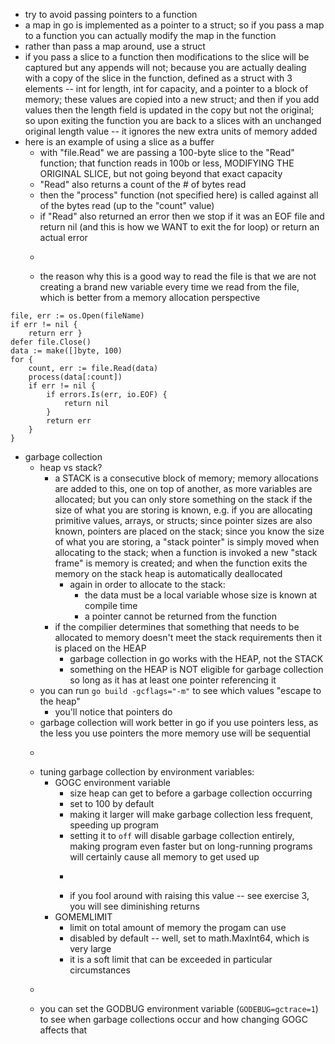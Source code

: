 * try to avoid passing pointers to a function
* a map in go is implemented as a pointer to a struct; so if you pass a map to a function you can actually modify the map in the function
* rather than pass a map around, use a struct
* if you pass a slice to a function then modifications to the slice will be captured but any appends will not; because you are actually dealing with a copy of the slice in the function, defined as a struct with 3 elements -- int for length, int for capacity, and a pointer to a block of memory; these values are copied into a new struct; and then if you add values then the length field is updated in the copy but not the original; so upon exiting the function you are back to a slices with an unchanged original length value -- it ignores the new extra units of memory added
* here is an example of using a slice as a buffer
  * with "file.Read" we are passing a 100-byte slice to the "Read" function; that function reads in 100b or less, MODIFYING THE ORIGINAL SLICE, but not going beyond that exact capacity
  * "Read" also returns a count of the # of bytes read
  * then the "process" function (not specified here) is called against all of the bytes read (up to the "count" value)
  * if "Read" also returned an error then we stop if it was an EOF file and return nil (and this is how we WANT to exit the for loop) or return an actual error
  * ~~~~
  * the reason why this is a good way to read the file is that we are not creating a brand new variable every time we read from the file, which is better from a memory allocation perspective
```
file, err := os.Open(fileName)
if err != nil {
    return err }
defer file.Close()
data := make([]byte, 100)
for {
    count, err := file.Read(data)
    process(data[:count])
    if err != nil {
        if errors.Is(err, io.EOF) {
            return nil
        }
        return err
    }
}
```
* garbage collection
  * heap vs stack?
    * a STACK is a consecutive block of memory; memory allocations are added to this, one on top of another, as more variables are allocated; but you can only store something on the stack if the size of what you are storing is known, e.g. if you are allocating primitive values, arrays, or structs; since pointer sizes are also known, pointers are placed on the stack; since you know the size of what you are storing, a "stack pointer" is simply moved when allocating to the stack; when a function is invoked a new "stack frame" is memory is created; and when the function exits the memory on the stack heap is automatically deallocated
      * again in order to allocate to the stack:
        * the data must be a local variable whose size is known at compile time
        * a pointer cannot be returned from the function
    * if the compilier determines that something that needs to be allocated to memory doesn't meet the stack requirements then it is placed on the HEAP
      * garbage collection in go works with the HEAP, not the STACK
      * something on the HEAP is NOT eligible for garbage collection so long as it has at least one pointer referencing it
  * you can run `go build -gcflags="-m"` to see which values "escape to the heap"
    * you'll notice that pointers do
  * garbage collection will work better in go if you use pointers less, as the less you use pointers the more memory use will be sequential
  * ~~~~~
  * tuning garbage collection by environment variables:
    * GOGC environment variable
      * size heap can get to before a garbage collection occurring
      * set to 100 by default
      * making it larger will make garbage collection less frequent, speeding up program
      * setting it to `off` will disable garbage collection entirely, making program even faster but on long-running programs will certainly cause all memory to get used up
      * ~~~~~~
      * if you fool around with raising this value -- see exercise 3, you will see diminishing returns
    * GOMEMLIMIT
      * limit on total amount of memory the progam can use
      * disabled by default -- well, set to math.MaxInt64, which is very large
      * it is a soft limit that can be exceeded in particular circumstances
  * ~~~~~~~~
  * you can set the GODBUG environment variable (`GODEBUG=gctrace=1`) to see when garbage collections occur and how changing GOGC affects that


